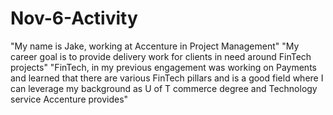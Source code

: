 # Nov-6-Activity
"My name is Jake, working at Accenture in Project Management"
"My career goal is to provide delivery work for clients in need around FinTech projects"
"FinTech, in my previous engagement was working on Payments and learned that there are various FinTech pillars and is a good field where I can leverage my background as U of T commerce degree and Technology service Accenture provides"